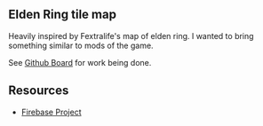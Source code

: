 ## Elden Ring tile map

Heavily inspired by Fextralife's map of elden ring. I wanted to bring something similar to mods of the game.

See [Github Board](https://github.com/users/metruzanca/projects/9/views/1) for work being done.

## Resources

- [Firebase Project](https://console.firebase.google.com/u/2/project/convergence-mod-map/overview)
